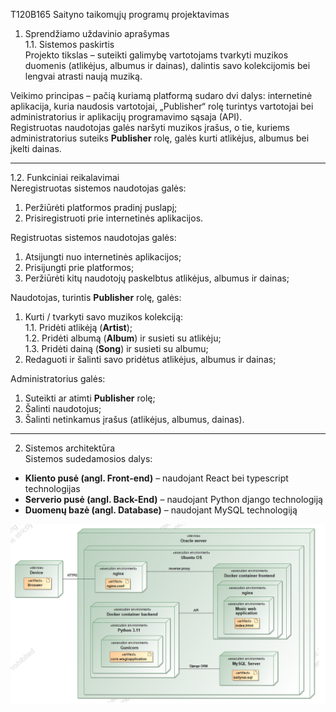 T120B165 Saityno taikomųjų programų projektavimas 

1. Sprendžiamo uždavinio aprašymas  
1.1. Sistemos paskirtis  
Projekto tikslas – suteikti galimybę vartotojams tvarkyti muzikos duomenis (atlikėjus, albumus ir dainas), dalintis savo kolekcijomis bei lengvai atrasti naują muziką.  

Veikimo principas – pačią kuriamą platformą sudaro dvi dalys: internetinė aplikacija, kuria naudosis vartotojai, „Publisher“ rolę turintys vartotojai bei administratorius ir aplikacijų programavimo sąsaja (API).  
Registruotas naudotojas galės naršyti muzikos įrašus, o tie, kuriems administratorius suteiks **Publisher** rolę, galės kurti atlikėjus, albumus bei įkelti dainas.  

---

1.2. Funkciniai reikalavimai  
Neregistruotas sistemos naudotojas galės:  
1. Peržiūrėti platformos pradinį puslapį;  
3. Prisiregistruoti prie internetinės aplikacijos.  

Registruotas sistemos naudotojas galės:  
1. Atsijungti nuo internetinės aplikacijos;  
2. Prisijungti prie platformos;  
3. Peržiūrėti kitų naudotojų paskelbtus atlikėjus, albumus ir dainas;  

Naudotojas, turintis **Publisher** rolę, galės:  
1. Kurti / tvarkyti savo muzikos kolekciją:  
   1.1. Pridėti atlikėją (**Artist**);  
   1.2. Pridėti albumą (**Album**) ir susieti su atlikėju;  
   1.3. Pridėti dainą (**Song**) ir susieti su albumu;  
2. Redaguoti ir šalinti savo pridėtus atlikėjus, albumus ir dainas;  

Administratorius galės:  
1. Suteikti ar atimti **Publisher** rolę;  
2. Šalinti naudotojus;  
3. Šalinti netinkamus įrašus (atlikėjus, albumus, dainas).  

---

2. Sistemos architektūra  
Sistemos sudedamosios dalys:  
- **Kliento pusė (angl. Front-end)** – naudojant React bei typescript technologijas
- **Serverio pusė (angl. Back-End)** – naudojant Python django technologiją
- **Duomenų bazė (angl. Database)** – naudojant MySQL technologiją 

![Architektura.png](https://github.com/Pamakstys/T120B165-Saityno-taikomuju-programu-projektavimas/blob/main/architektura.png)
